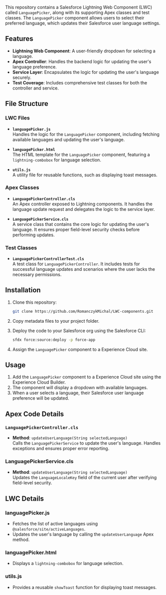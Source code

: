 This repository contains a Salesforce Lightning Web Component (LWC) called `LanguagePicker`, along with its supporting Apex classes and test classes. The `LanguagePicker` component allows users to select their preferred language, which updates their Salesforce user language settings.

## Features

- **Lightning Web Component**: A user-friendly dropdown for selecting a language.
- **Apex Controller**: Handles the backend logic for updating the user's language preference.
- **Service Layer**: Encapsulates the logic for updating the user's language securely.
- **Test Coverage**: Includes comprehensive test classes for both the controller and service.


## File Structure

### LWC Files
- **`languagePicker.js`**  
  Handles the logic for the `LanguagePicker` component, including fetching available languages and updating the user's language.

- **`languagePicker.html`**  
  The HTML template for the `LanguagePicker` component, featuring a `lightning-combobox` for language selection.

- **`utils.js`**  
  A utility file for reusable functions, such as displaying toast messages.

### Apex Classes
- **`LanguagePickerController.cls`**  
  An Apex controller exposed to Lightning components. It handles the language update request and delegates the logic to the service layer.

- **`LanguagePickerService.cls`**  
  A service class that contains the core logic for updating the user's language. It ensures proper field-level security checks before performing updates.

### Test Classes
- **`LanguagePickerControllerTest.cls`**  
  A test class for `LanguagePickerController`. It includes tests for successful language updates and scenarios where the user lacks the necessary permissions.


## Installation

1. Clone this repository:
   ```bash
   git clone https://github.com/RomanczykMichal/LWC-components.git
   ```

2. Copy metadata files to your project folder.

2. Deploy the code to your Salesforce org using the Salesforce CLI:
   ```bash
   sfdx force:source:deploy -p force-app
   ```

3. Assign the `LanguagePicker` component to a Experience Cloud site.


## Usage

1. Add the `LanguagePicker` component to a Experience Cloud site using the Experience Cloud Builder.
2. The component will display a dropdown with available languages.
3. When a user selects a language, their Salesforce user language preference will be updated.


## Apex Code Details

### `LanguagePickerController.cls`
- **Method**: `updateUserLanguage(String selectedLanguage)`  
  Calls the `LanguagePickerService` to update the user's language. Handles exceptions and ensures proper error reporting.

### LanguagePickerService.cls
- **Method**: `updateUserLanguage(String selectedLanguage)`  
  Updates the `LanguageLocaleKey` field of the current user after verifying field-level security.


## LWC Details

### languagePicker.js
- Fetches the list of active languages using `@salesforce/site/activeLanguages`.
- Updates the user's language by calling the `updateUserLanguage` Apex method.

### languagePicker.html
- Displays a `lightning-combobox` for language selection.

### utils.js
- Provides a reusable `showToast` function for displaying toast messages.
